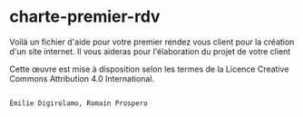 # charte-premier-rdv

Voilà un fichier d'aide pour votre premier rendez vous client pour la création d'un site internet. 
Il vous aideras pour l'élaboration du projet de votre client 



Cette œuvre est mise à disposition selon les termes de la Licence Creative Commons Attribution 4.0 International.

                                                                                            Émilie Digirolamo, Romain Prospero
